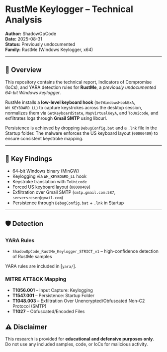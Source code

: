 # RustMe Keylogger – Technical Analysis

**Author:** ShadowOpCode  
**Date:** 2025-08-31  
**Status:** Previously undocumented  
**Family:** RustMe (Windows Keylogger, x64)

---

## 📖 Overview
This repository contains the technical report, Indicators of Compromise (IoCs), and YARA detection rules for **RustMe**, a *previously undocumented 64-bit Windows keylogger*.  

RustMe installs a **low-level keyboard hook** (`SetWindowsHookExA`, `WH_KEYBOARD_LL`) to capture keystrokes across the desktop session, normalizes them via `GetKeyboardState`, `MapVirtualKeyA`, and `ToUnicode`, and exfiltrates logs through **Gmail SMTP** using libcurl.  

Persistence is achieved by dropping `DebugConfig.bat` and a `.lnk` file in the Startup folder. The malware enforces the US keyboard layout (`00000409`) to ensure consistent keystroke mapping.

---

## 🔬 Key Findings
- 64-bit Windows binary (MinGW)  
- Keylogging via `WH_KEYBOARD_LL` hook  
- Keystroke translation with `ToUnicode`  
- Forced US keyboard layout (`00000409`)  
- Exfiltration over Gmail SMTP (`smtp.gmail.com:587`, `serversreser@gmail.com`)  
- Persistence through `DebugConfig.bat` + `.lnk` in Startup  

---

## 🛡 Detection
### YARA Rules
- `ShadowOpCode_RustMe_Keylogger_STRICT_v1` – high-confidence detection of RustMe samples

YARA rules are included in [`yara/`].

### MITRE ATT&CK Mapping
- **T1056.001** – Input Capture: Keylogging  
- **T1547.001** – Persistence: Startup Folder  
- **T1048.003** – Exfiltration Over Unencrypted/Obfuscated Non-C2 Protocol (SMTP)  
- **T1027** – Obfuscated/Encoded Files

## ⚠️ Disclaimer
This research is provided for **educational and defensive purposes only**.  
Do not use any included samples, code, or IoCs for malicious activity.  
